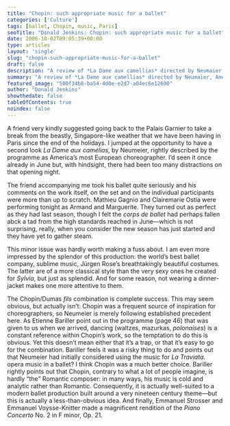 ```yaml
---
title: "Chopin: such appropriate music for a ballet"
categories: ['Culture']
tags: [ballet, Chopin, music, Paris]
seoTitle: "Donald Jenkins: Chopin: such appropriate music for a ballet"
date: 2006-10-02T09:05:39+00:00
type: articles
layout: 'single'
slug: "chopin-such-appropriate-music-for-a-ballet"  
draft: false
description: "A review of *La Dame aux camellias* directed by Neumaier, Americas most European choreographer."
summary: "A review of *La Dame aux camellias* directed by Neumaier, Americas most European choreographer. A truly splendid production with the world’s best ballet company, sublime music, Jürgen Rose’s breathtakingly beautiful costumes. The music was superb, but Chopin was a frequent source of inspiration for choreographers, so Neumeier is merely following established precedent here."
featured_image: "500f34b8-ba54-4d0e-e2d7-a04ec6e12600"
author: "Donald Jenkins"
showthedate: false
tableOfContents: true
noindex: false
---
```


A friend very kindly suggested going back to the Palais Garnier to take a break from the beastly, Singapore-like weather that we have been having in Paris since the end of the holidays. I jumped at the opportunity to have a second look *La Dame aux camélias*, by Neumeier, rightly described by the programme as America’s most European choreographer. I’d seen it once already in June but, with hindsight, there had been too many distractions on that opening night.

The friend accompanying me took his ballet quite seriously and his comments on the work itself, on the set and on the individual participants were more than up to scratch. Mathieu Gagnio and Clairemarie Ostia were performing tonight as Armand and Marguerite. They turned out as perfect as they had last season, though I felt the *corps de ballet* had perhaps fallen abck a tad from the high standards reached in June—which is not surprising, really, when you consider the new season has just started and they have yet to gather steam.

This minor issue was hardly worth making a fuss about. I am even more impressed by the splendor of this production: the world’s best ballet company, sublime music, Jürgen Rose’s breathtakingly beautiful costumes. The latter are of a more classical style than the very sexy ones he created for _Sylvia_, but just as splendid. And for some reason, not wearing a dinner-jacket makes one more attentive to them.

The Chopin/Dumas *fils* combination is complete success. This may seem obvious, but actually isn’t: Chopin was a frequent source of inspiration for choreographers, so Neumeier is merely following established precedent here. As Etienne Bariller point out in the programme (page 46) that was given to us when we arrived, dancing (waltzes, mazurkas, *polonaises*) is a constant reference within Chopin’s work, so the temptation to do this is obvious. Yet this doesn’t mean either that it’s a trap, or that it’s easy to go for the combination. Bariller feels it was a risky thing to do and points out that Neumeier had initially considered using the music for _La Traviata_. opera music in a ballet? I think Chopin was a much better choice. Bariller rightly points out that Chopin, contrary to what a lot of people imagine, is hardly <q>the</q> Romantic composer: in many ways, his music is cold and analytic rather than Romantic. Consequently, it is actually well-suited to a modern ballet production built around a very nineteen century theme—but this is actually a less-than-obvious idea. And finally, Emmanuel Strosser and Emmanuel Voysse-Knitter made a magnificent rendition of the *Piano Concerto* No. 2 in F minor, Op. 21.